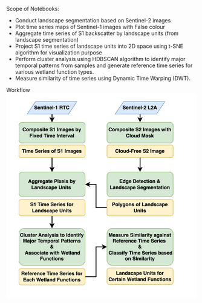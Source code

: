 Scope of Notebooks:

- Conduct landscape segmentation based on Sentinel-2 images
- Plot time series maps of Sentinel-1 images with False colour
- Aggregate time series of S1 backscatter by landscape units (from landscape segmentation)
- Project S1 time series of landscape units into 2D space using t-SNE algorithm for visualization purpose
- Perform cluster analysis using HDBSCAN algorithm to identify major temporal patterns from samples and generate reference time series for various wetland function types.
- Measure similarity of time series using Dynamic Time Warping (DWT).

Workflow
![Alt text](asset/workflow.png "Workflow")
